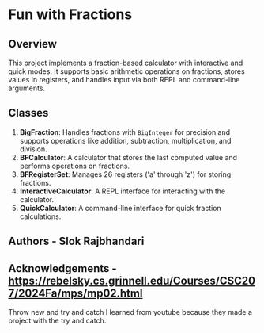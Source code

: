 # Fun with Fractions

## Overview

This project implements a fraction-based calculator with interactive and quick modes. It supports basic arithmetic operations on fractions, stores values in registers, and handles input via both REPL and command-line arguments.

## Classes

1. **BigFraction**: Handles fractions with `BigInteger` for precision and supports operations like addition, subtraction, multiplication, and division.
2. **BFCalculator**: A calculator that stores the last computed value and performs operations on fractions.
3. **BFRegisterSet**: Manages 26 registers ('a' through 'z') for storing fractions.
4. **InteractiveCalculator**: A REPL interface for interacting with the calculator.
5. **QuickCalculator**: A command-line interface for quick fraction calculations.

## Authors - Slok Rajbhandari
## Acknowledgements - https://rebelsky.cs.grinnell.edu/Courses/CSC207/2024Fa/mps/mp02.html

Throw new and try and catch I learned from youtube because they made a project with the try and catch.